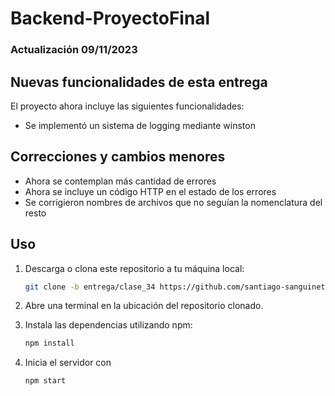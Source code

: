 # Backend-ProyectoFinal
### Actualización 09/11/2023
## Nuevas funcionalidades de esta entrega

El proyecto ahora incluye las siguientes funcionalidades:

- Se implementó un sistema de logging mediante winston

## Correcciones y cambios menores

- Ahora se contemplan más cantidad de errores
- Ahora se incluye un código HTTP en el estado de los errores
- Se corrigieron nombres de archivos que no seguían la nomenclatura del resto

## Uso

1. Descarga o clona este repositorio a tu máquina local:
   ```bash
   git clone -b entrega/clase_34 https://github.com/santiago-sanguinetti/Backend-ProyectoFinal.git
   ```
2. Abre una terminal en la ubicación del repositorio clonado.
   
3. Instala las dependencias utilizando npm:
   ```bash
   npm install
   ```
4. Inicia el servidor con 
   ```bash
   npm start
   ```